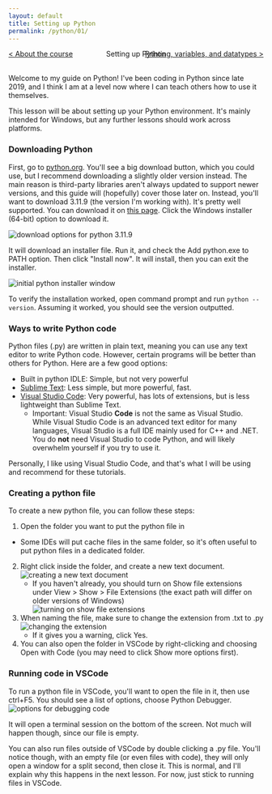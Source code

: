 ```yaml
---
layout: default
title: Setting up Python
permalink: /python/01/
---
```


<div style="display: flex; justify-content: space-between; width: 100%; align-items: center;">
  <div><a href="/python/">&lt; About the course</a></div>
  <div style="position: absolute; left: 50%; transform: translateX(-50%);">Setting up Python</div>
  <div><a href="/python/02/">Printing, variables, and datatypes &gt;</a></div>
</div>
<br>

Welcome to my guide on Python! I've been coding in Python since late 2019, and I think I am at a level now where I can teach others how to use it themselves.

This lesson will be about setting up your Python environment. It's mainly intended for Windows, but any further lessons should work across platforms.

### Downloading Python
First, go to [python.org](https://python.org/downloads/). You'll see a big download button, which you could use, but I recommend downloading a slightly older version instead. The main reason is third-party libraries aren't always updated to support newer versions, and this guide will (hopefully) cover those later on. Instead, you'll want to download 3.11.9 (the version I'm working with). It's pretty well supported. You can download it on [this page](https://www.python.org/downloads/release/python-3119/). Click the Windows installer (64-bit) option to download it.

![download options for python 3.11.9](/images/01-1.png)

It will download an installer file. Run it, and check the Add python.exe to PATH option. Then click "Install now". It will install, then you can exit the installer.

![initial python installer window](/images/01-2.png)

To verify the installation worked, open command prompt and run `python --version`. Assuming it worked, you should see the version outputted.

### Ways to write Python code
Python files (.py) are written in plain text, meaning you can use any text editor to write Python code. However, certain programs will be better than others for Python. Here are a few good options:

- Built in python IDLE: Simple, but not very powerful
- [Sublime Text](https://www.sublimetext.com/): Less simple, but more powerful, fast.
- [Visual Studio Code](https://code.visualstudio.com): Very powerful, has lots of extensions, but is less lightweight than Sublime Text.
    - Important: Visual Studio **Code** is not the same as Visual Studio. While Visual Studio Code is an advanced text editor for many languages, Visual Studio is a full IDE mainly used for C++ and .NET. You do **not** need Visual Studio to code Python, and will likely overwhelm yourself if you try to use it.

Personally, I like using Visual Studio Code, and that's what I will be using and recommend for these tutorials.

### Creating a python file
To create a new python file, you can follow these steps:
1. Open the folder you want to put the python file in
  - Some IDEs will put cache files in the same folder, so it's often useful to put python files in a dedicated folder.
2. Right click inside the folder, and create a new text document.  
![creating a new text document](/images/01-3.png)
    - If you haven't already, you should turn on Show file extensions under View > Show > File Extensions (the exact path will differ on older versions of Windows)  
    ![turning on show file extensions](/images/01-4.png)
3. When naming the file, make sure to change the extension from .txt to .py
![changing the extension](/images/01-5.png)
    - If it gives you a warning, click Yes.
4. You can also open the folder in VSCode by right-clicking and choosing Open with Code (you may need to click Show more options first).

### Running code in VSCode
To run a python file in VSCode, you'll want to open the file in it, then use ctrl+F5. You should see a list of options, choose Python Debugger.
![options for debugging code](/images/01-6.png)

It will open a terminal session on the bottom of the screen. Not much will happen though, since our file is empty.

You can also run files outside of VSCode by double clicking a .py file. You'll notice though, with an empty file (or even files with code), they will only open a window for a split second, then close it. This is normal, and I'll explain why this happens in the next lesson. For now, just stick to running files in VSCode.